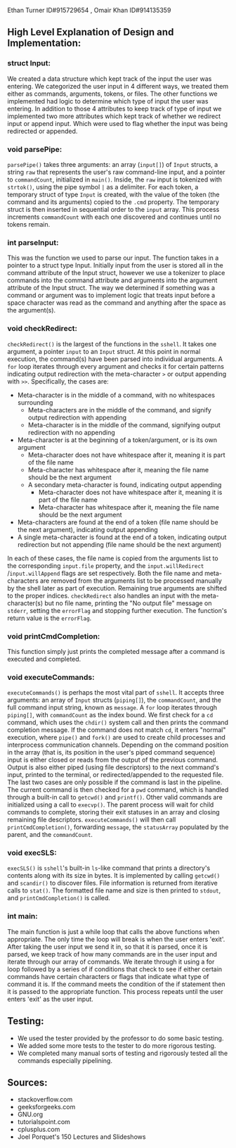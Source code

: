 Ethan Turner ID#915729654	 , Omair Khan	 ID#914135359

## High Level Explanation of Design and Implementation:

### struct Input:
We created a data structure which kept track of the input the user was entering.
We categorized the user input in 4 different ways, we treated them either as
commands, arguments, tokens, or files. The other functions we implemented had
logic to determine which type of input the user was entering. In addition to
those 4 attributes to keep track of type of input we implemented two more
attributes which kept track of whether we redirect input or append input. Which
were used to flag whether the input was being redirected or appended.

### void parsePipe:
`parsePipe()` takes three arguments: an array (`input[]`) of `Input` structs, a
string `raw` that represents the user's raw command-line input, and a pointer to
`commandCount`, initialized in `main()`. Inside, the `raw` input is tokenized
with `strtok()`, using the pipe symbol `|` as a delimiter. For each token, a
temporary struct of type `Input` is created, with the value of the token (the
command and its arguments) copied to the `.cmd` property. The temporary struct
is then inserted in sequential order to the `input` array. This process
increments `commandCount` with each one discovered and continues until no tokens
remain.

### int parseInput:
This was the function we used to parse our input. The function takes in a
pointer to a struct type Input. Initially input from the user is stored all in
the command attribute of the Input struct, however we use a tokenizer to place
commands into the command attribute and arguments into the argument attribute of
the Input struct. The way we determined if something was a command or argument
was to implement logic that treats input before a space character was read as
the command and anything after the space as the argument(s).

### void checkRedirect:
`checkRedirect()` is the largest of the functions in the `sshell`. It takes one
argument, a pointer `input` to an `Input` struct. At this point in normal
execution, the command(s) have been parsed into individual arguments. A `for`
loop iterates through every argument and checks it for certain patterns
indicating output redirection with the meta-character `>` or output appending
with `>>`. Specifically, the cases are:

 - Meta-character is in the middle of a command, with no whitespaces
  surrounding
	 - Meta-characters are in the middle of the command, and signify output
     redirection with appending
	 - Meta-character is in the middle of the command, signifying output
     redirection with no appending
 - Meta-character is at the beginning of a token/argument, or is its own
 argument
	 - Meta-character does not have whitespace after it, meaning it is part of the
      file name
	 - Meta-character has whitespace after it, meaning the file name should be the
      next argument
	 - A secondary meta-character is found, indicating output appending
		 -  Meta-character does not have whitespace after it, meaning it is part of
         the file name
		 - Meta-character has whitespace after it, meaning the file name should be
         the next argument
 - Meta-characters are found at the end of a token (file name should be the
     next argument), indicating output appending
 - A single meta-character is found at the end of a token, indicating output
 redirection but not appending (file name should be the next argument)

In each of these cases, the file name is copied from the arguments list to the
corresponding `input.file` property, and the `input.willRedirect`
/`input.willAppend` flags are set respectively. Both the file name and
meta-characters are removed from the arguments list to be processed manually by
the shell later as part of execution. Remaining true arguments are shifted to
the proper indices. `checkRedirect` also handles an input with the
meta-character(s) but no file name, printing the "No output file" message on
`stderr`, setting the `errorFlag` and stopping further execution. The function's
return value is the `errorFlag`.

### void printCmdCompletion:
This function simply just prints the completed message after a command is
executed and completed.

### void executeCommands:
`executeCommands()` is perhaps the most vital part of `sshell`. It accepts three
arguments: an array of `Input` structs (`piping[]`), the `commandCount`, and the
full command input string, known as `message`. A `for` loop iterates through
`piping[]`, with `commandCount` as the index bound. We first check for a `cd`
command, which uses the `chdir()` system call and then prints the command
completion message. If the command does not match `cd`, it enters "normal"
execution, where `pipe()` and `fork()` are used to create child processes and
interprocess communication channels. Depending on the command position in the
array (that is, its position in the user's piped command sequence) input is
either closed or reads from the output of the previous command. Output is also
either piped (using file descriptors) to the next command's input, printed to
the terminal, or redirected/appended to the requested file. The last two cases
are only possible if the command is last in the pipeline. The current command is
then checked for a `pwd` command, which is handled through a built-in call to
`getcwd()` and `printf()`. Other valid commands are initialized using a call to
`execvp()`. The parent process will wait for child commands to complete, storing
their exit statuses in an array and closing remaining file descriptors.
`executeCommands()` will then call `printCmdCompletion()`, forwarding `message`,
the `statusArray` populated by the parent, and the `commandCount`.

### void execSLS:
`execSLS()` is `sshell`'s built-in `ls`-like command that prints a directory's
contents along with its size in bytes. It is implemented by calling `getcwd()`
and `scandir()` to discover files. File information is returned from iterative
calls to `stat()`. The formatted file name and size is then printed to `stdout`,
and `printCmdCompletion()` is called.

### int main:
The main function is just a while loop that calls the above functions when
appropriate. The only time the loop will break is when the user enters 'exit'.
After taking the user input we send it in, so that it is parsed, once it is
parsed, we keep track of how many commands are in the user input and iterate
through our array of commands. We iterate through it using a for loop followed
by a series of if conditions that check to see if either certain commands have
certain characters or flags that indicate what type of command it is. If the
command meets the condition of the if statement then it is passed to the
appropriate function. This process repeats until the user enters 'exit' as the
user input.

## Testing:

- We used the tester provided by the professor to do some basic testing.
- We added some more tests to the tester to do more rigorous testing.
- We completed many manual sorts of testing and rigorously tested all the commands
especially pipelining.

## Sources:
- stackoverflow.com
- geeksforgeeks.com
- GNU.org
- tutorialspoint.com
- cplusplus.com
- Joel Porquet's 150 Lectures and Slideshows
